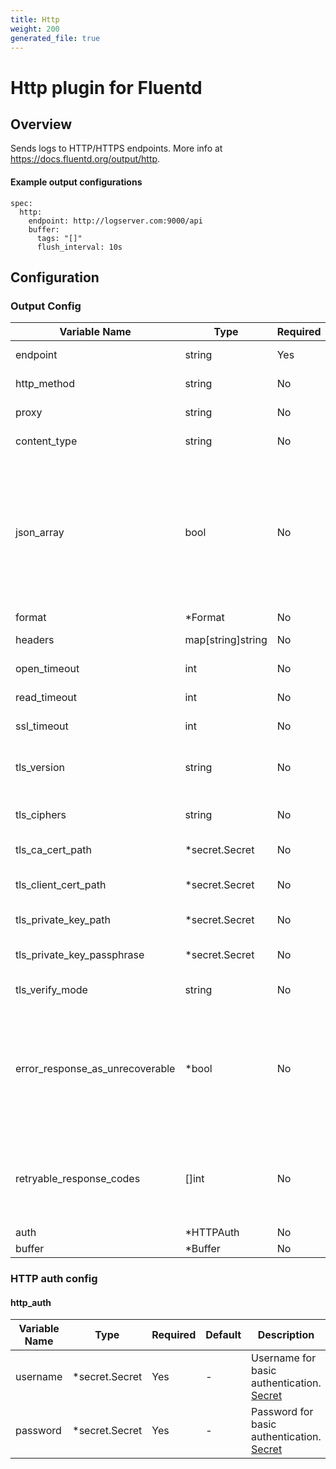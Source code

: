```yaml
---
title: Http
weight: 200
generated_file: true
---
```


# Http plugin for Fluentd
## Overview
 Sends logs to HTTP/HTTPS endpoints.
 More info at https://docs.fluentd.org/output/http.

 #### Example output configurations
 ```
 spec:
   http:
     endpoint: http://logserver.com:9000/api
     buffer:
       tags: "[]"
       flush_interval: 10s
 ```

## Configuration
### Output Config
| Variable Name | Type | Required | Default | Description |
|---|---|---|---|---|
| endpoint | string | Yes | - | Endpoint for HTTP request.<br> |
| http_method | string | No |  post | Method for HTTP request. [post, put] <br> |
| proxy | string | No | - | Proxy for HTTP request.<br> |
| content_type | string | No | - | Content-Profile for HTTP request.<br> |
| json_array | bool | No |  false | Using array format of JSON. This parameter is used and valid only for json format. When json_array as true, Content-Profile should be application/json and be able to use JSON data for the HTTP request body.  <br> |
| format | *Format | No | - | [Format](../format/)<br> |
| headers | map[string]string | No | - | Additional headers for HTTP request.<br> |
| open_timeout | int | No | - | Connection open timeout in seconds.<br> |
| read_timeout | int | No | - | Read timeout in seconds.<br> |
| ssl_timeout | int | No | - | TLS timeout in seconds.<br> |
| tls_version | string | No |  TLSv1_2 | The default version of TLS transport. [TLSv1_1, TLSv1_2] <br> |
| tls_ciphers | string | No |  ALL:!aNULL:!eNULL:!SSLv2 | The cipher configuration of TLS transport. <br> |
| tls_ca_cert_path | *secret.Secret | No | - | The CA certificate path for TLS.<br> |
| tls_client_cert_path | *secret.Secret | No | - | The client certificate path for TLS.<br> |
| tls_private_key_path | *secret.Secret | No | - | The client private key path for TLS.<br> |
| tls_private_key_passphrase | *secret.Secret | No | - | The client private key passphrase for TLS.<br> |
| tls_verify_mode | string | No |  peer | The verify mode of TLS. [peer, none] <br> |
| error_response_as_unrecoverable | *bool | No |  true | Raise UnrecoverableError when the response code is non success, 1xx/3xx/4xx/5xx. If false, the plugin logs error message instead of raising UnrecoverableError. <br> |
| retryable_response_codes | []int | No |  [503] | List of retryable response codes. If the response code is included in this list, the plugin retries the buffer flush. <br> |
| auth | *HTTPAuth | No | - | [HTTP auth](#http_auth)<br> |
| buffer | *Buffer | No | - | [Buffer](../buffer/)<br> |
### HTTP auth config
#### http_auth

| Variable Name | Type | Required | Default | Description |
|---|---|---|---|---|
| username | *secret.Secret | Yes | - | Username for basic authentication.<br>[Secret](../secret/)<br> |
| password | *secret.Secret | Yes | - | Password for basic authentication.<br>[Secret](../secret/)<br> |
